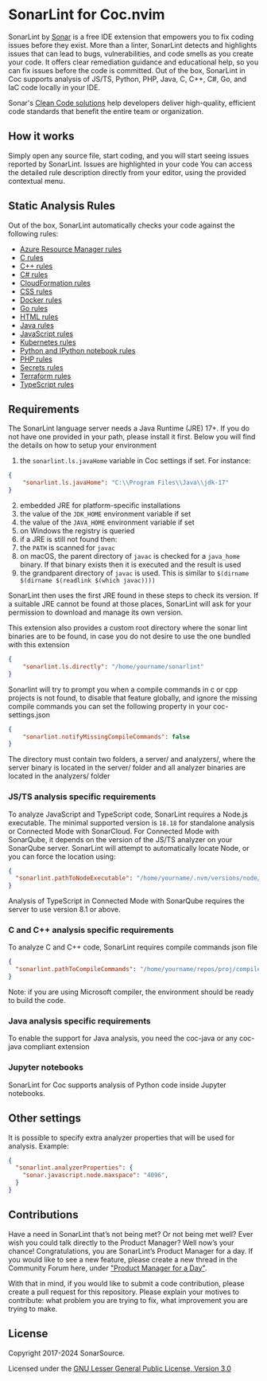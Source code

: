 # SonarLint for Coc.nvim

SonarLint by [Sonar](https://www.sonarsource.com/) is a free IDE extension that empowers you to fix coding issues before they exist. More than a linter, SonarLint detects and highlights issues that can lead to bugs, vulnerabilities, and code smells as you create your code. It offers clear remediation guidance and educational help, so you can fix issues before the code is committed.
Out of the box, SonarLint in Coc supports analysis of JS/TS, Python, PHP, Java, C, C++, C#, Go, and IaC code locally in your IDE.

Sonar's [Clean Code solutions](https://www.sonarsource.com/solutions/clean-code/) help developers deliver high-quality, efficient code standards that benefit the entire team or organization.

## How it works

Simply open any source file, start coding, and you will start seeing issues reported by SonarLint. Issues are highlighted in your code You can access the detailed rule description directly from your editor, using the provided contextual menu.

## Static Analysis Rules

Out of the box, SonarLint automatically checks your code against the following rules:

-   [Azure Resource Manager rules](https://rules.sonarsource.com/azureresourcemanager)
-   [C rules](https://rules.sonarsource.com/c)
-   [C++ rules](https://rules.sonarsource.com/cpp)
-   [C# rules](https://rules.sonarsource.com/csharp/)
-   [CloudFormation rules](https://rules.sonarsource.com/cloudformation)
-   [CSS rules](https://rules.sonarsource.com/css)
-   [Docker rules](https://rules.sonarsource.com/docker)
-   [Go rules](https://rules.sonarsource.com/go)
-   [HTML rules](https://rules.sonarsource.com/html)
-   [Java rules](https://rules.sonarsource.com/java)
-   [JavaScript rules](https://rules.sonarsource.com/javascript)
-   [Kubernetes rules](https://rules.sonarsource.com/kubernetes)
-   [Python and IPython notebook rules](https://rules.sonarsource.com/python)
-   [PHP rules](https://rules.sonarsource.com/php)
-   [Secrets rules](https://rules.sonarsource.com/secrets)
-   [Terraform rules](https://rules.sonarsource.com/terraform)
-   [TypeScript rules](https://rules.sonarsource.com/typescript)

## Requirements

The SonarLint language server needs a Java Runtime (JRE) 17+. If you do not have one provided in your path, please install it first. Below you will find the details on how to setup your environment

1.  the `sonarlint.ls.javaHome` variable in Coc settings if set. For instance:

```json
{
    "sonarlint.ls.javaHome": "C:\\Program Files\\Java\\jdk-17"
}
```

2.  embedded JRE for platform-specific installations
3.  the value of the `JDK_HOME` environment variable if set
4.  the value of the `JAVA_HOME` environment variable if set
5.  on Windows the registry is queried
6.  if a JRE is still not found then:
   1.  the `PATH` is scanned for `javac`
   2.  on macOS, the parent directory of `javac` is checked for a `java_home` binary. If that binary exists then it is executed and the result is used
   3.  the grandparent directory of `javac` is used. This is similar to `$(dirname $(dirname $(readlink $(which javac))))`

SonarLint then uses the first JRE found in these steps to check its version. If a suitable JRE cannot be found at those places, SonarLint will ask for your permission to download and manage its own version.

This extension also provides a custom root directory where the sonar lint binaries are to be found, in case you do not desire to use the one bundled with this extension

```json
{
    "sonarlint.ls.directly": "/home/yourname/sonarlint"
}
```

Sonarlint will try to prompt you when a compile commands in c or cpp projects is not found, to disable that feature globally, and ignore the missing compile commands you can set the following property in your coc-settings.json

```json
{
    "sonarlint.notifyMissingCompileCommands": false
}
```

The directory must contain two folders, a server/ and analyzers/, where the server binary is located in the server/ folder and all analyzer binaries are located in the analyzers/ folder

### JS/TS analysis specific requirements

To analyze JavaScript and TypeScript code, SonarLint requires a Node.js executable. The minimal supported version is `18.18` for standalone analysis or Connected Mode with SonarCloud. For Connected Mode with SonarQube, it depends on the version of the JS/TS analyzer on your SonarQube server. SonarLint will attempt to automatically locate Node, or you can force the location using:

```json
{
  "sonarlint.pathToNodeExecutable": "/home/yourname/.nvm/versions/node/v18.18.0/bin/node"
}
```

Analysis of TypeScript in Connected Mode with SonarQube requires the server to use version 8.1 or above.

### C and C++ analysis specific requirements

To analyze C and C++ code, SonarLint requires compile commands json file

```json
{
  "sonarlint.pathToCompileCommands": "/home/yourname/repos/proj/compile_commands.json"
}
```

Note: if you are using Microsoft compiler, the environment should be ready to build the code.

### Java analysis specific requirements

To enable the support for Java analysis, you need the coc-java or any coc-java compliant extension

### Jupyter notebooks

SonarLint for Coc supports analysis of Python code inside Jupyter notebooks.

## Other settings

It is possible to specify extra analyzer properties that will be used for analysis. Example:

```json
{
  "sonarlint.analyzerProperties": {
    "sonar.javascript.node.maxspace": "4096",
  }
}
```

## Contributions

Have a need in SonarLint that’s not being met? Or not being met well? Ever wish you could talk directly to the Product Manager? Well now’s your chance! Congratulations, you are SonarLint’s Product Manager for a day. If you would like to see a new feature, please create a new thread in the Community Forum here, under ["Product Manager for a Day"](https://community.sonarsource.com/c/sl/pm-for-a-day-sl/41).

With that in mind, if you would like to submit a code contribution, please create a pull request for this repository. Please explain your motives to contribute: what problem you are trying to fix, what improvement you are trying to make.

## License

Copyright 2017-2024 SonarSource.

Licensed under the [GNU Lesser General Public License, Version 3.0](http://www.gnu.org/licenses/lgpl.txt)

